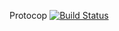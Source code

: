 Protocop [![Build Status](https://secure.travis-ci.org/durran/protocop.png?branch=master&.png)](http://travis-ci.org/durran/protocop)
